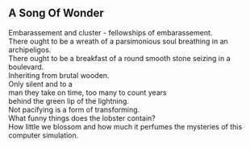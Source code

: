 A Song Of Wonder
----------------
Embarassement and cluster - fellowships of embarassement.  
There ought to be a wreath of a parsimonious soul breathing in an archipeligos.  
There ought to be a breakfast of a round smooth stone seizing in a boulevard.  
Inheriting from brutal wooden.  
Only silent and to a  
man they take on time, too many to count years  
behind the green lip of the lightning.  
Not pacifying is a form of transforming.  
What funny things does the lobster contain?  
How little we blossom and how much it perfumes the mysteries of this computer simulation.  

